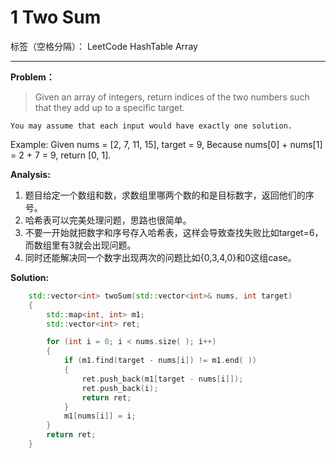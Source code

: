 ﻿# 1 Two Sum

标签（空格分隔）： LeetCode HashTable Array

---

**Problem：**
>   Given an array of integers, return indices of the two numbers such that they add up to a specific target.
>
    You may assume that each input would have exactly one solution.
>
Example:
Given nums = [2, 7, 11, 15], target = 9,
Because nums[0] + nums[1] = 2 + 7 = 9,
return [0, 1].

**Analysis:**

 1. 题目给定一个数组和数，求数组里哪两个数的和是目标数字，返回他们的序号。
 2. 哈希表可以完美处理问题，思路也很简单。
 3. 不要一开始就把数字和序号存入哈希表，这样会导致查找失败比如target=6，而数组里有3就会出现问题。
 4. 同时还能解决同一个数字出现两次的问题比如{0,3,4,0}和0这组case。

**Solution:**
```cpp
	std::vector<int> twoSum(std::vector<int>& nums, int target)
	{
		std::map<int, int> m1;
		std::vector<int> ret;

		for (int i = 0; i < nums.size( ); i++)
		{
			if (m1.find(target - nums[i]) != m1.end( ))
			{
				ret.push_back(m1[target - nums[i]]);
				ret.push_back(i);
				return ret;
			}				
			m1[nums[i]] = i;
		}
		return ret;
	}
```